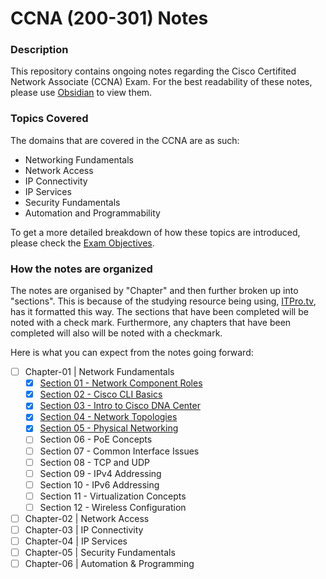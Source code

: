 # CCNA (200-301) Notes

### Description

This repository contains ongoing notes regarding the Cisco Certifited Network Associate (CCNA) Exam. For the best readability of these notes, please use [Obsidian](https://obsidian.md) to view them. 

### Topics Covered

The domains that are covered in the CCNA are as such:

- Networking Fundamentals
- Network Access
- IP Connectivity
- IP Services
- Security Fundamentals
- Automation and Programmability

To get a more detailed breakdown of how these topics are introduced, please check the [Exam Objectives](docs/pdfs/200-301-CCNA-v1.0.pdf). 

### How the notes are organized

The notes are organised by "Chapter" and then further broken up into "sections". This is because of the studying resource being using, [ITPro.tv](https://www.itpro.tv/), has it formatted this way. 
The sections that have been completed will be noted with a check mark. Furthermore, any chapters that have been completed will also will be noted with a checkmark.

Here is what you can expect from the notes going forward:

- [ ] Chapter-01 | Network Fundamentals 
	- [x] [Section 01 - Network Component Roles](chapter-01/01-NetworkComponentRoles.md)
	- [x] [Section 02 - Cisco CLI Basics](chapter-01/02-CiscoCLIBasics.md)
	- [x] [Section 03 - Intro to Cisco DNA Center](chapter-01/03-CiscoDNACenter.md)
	- [x] [Section 04 - Network Topologies](chapter-01/04-NetworkTopologies.md)
	- [x] [Section 05 - Physical Networking](chapter-01/05-PhysicalNetworking.md)
	- [ ] Section 06 - PoE Concepts
	- [ ] Section 07 - Common Interface Issues
	- [ ] Section 08 - TCP and UDP
	- [ ] Section 09 - IPv4 Addressing
	- [ ] Section 10 - IPv6 Addressing
	- [ ] Section 11 - Virtualization Concepts
	- [ ] Section 12 - Wireless Configuration
- [ ] Chapter-02 | Network Access
- [ ] Chapter-03 | IP Connectivity
- [ ] Chapter-04 | IP Services
- [ ] Chapter-05 | Security Fundamentals
- [ ] Chapter-06 | Automation & Programming

